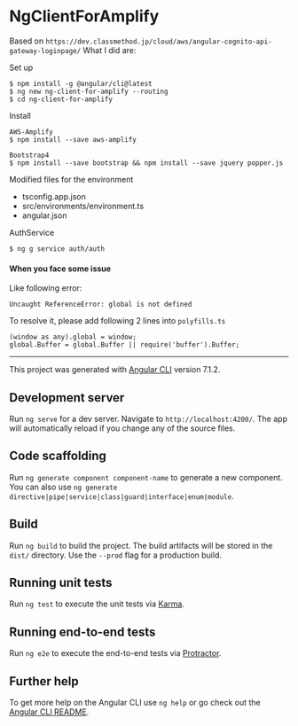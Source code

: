 # NgClientForAmplify

Based on `https://dev.classmethod.jp/cloud/aws/angular-cognito-api-gateway-loginpage/`
What I did are:

Set up

    $ npm install -g @angular/cli@latest
    $ ng new ng-client-for-amplify --routing
    $ cd ng-client-for-amplify

Install

    AWS-Amplify
    $ npm install --save aws-amplify

    Bootstrap4
    $ npm install --save bootstrap && npm install --save jquery popper.js

Modified files for the environment

- tsconfig.app.json
- src/environments/environment.ts
- angular.json



AuthService

    $ ng g service auth/auth

#### When you face some issue

Like following error:

    Uncaught ReferenceError: global is not defined
To resolve it, please add following 2 lines into `polyfills.ts`

    (window as any).global = window;
    global.Buffer = global.Buffer || require('buffer').Buffer;

---

This project was generated with [Angular CLI](https://github.com/angular/angular-cli) version 7.1.2.

## Development server

Run `ng serve` for a dev server. Navigate to `http://localhost:4200/`. The app will automatically reload if you change any of the source files.

## Code scaffolding

Run `ng generate component component-name` to generate a new component. You can also use `ng generate directive|pipe|service|class|guard|interface|enum|module`.

## Build

Run `ng build` to build the project. The build artifacts will be stored in the `dist/` directory. Use the `--prod` flag for a production build.

## Running unit tests

Run `ng test` to execute the unit tests via [Karma](https://karma-runner.github.io).

## Running end-to-end tests

Run `ng e2e` to execute the end-to-end tests via [Protractor](http://www.protractortest.org/).

## Further help

To get more help on the Angular CLI use `ng help` or go check out the [Angular CLI README](https://github.com/angular/angular-cli/blob/master/README.md).
